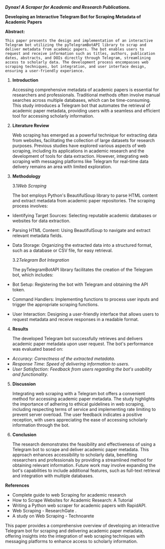 ***Dynax! A Scraper for Academic and Research Publications.***

**Developing an Interactive Telegram Bot for Scraping Metadata of Academic Papers**

**Abstract:**

    This paper presents the design and implementation of an interactive Telegram bot utilizing the pyTelegramBotAPI library to scrap and deliver metadata from academic papers. The bot enables users to request and receive information such as titles, authors, publication dates, abstracts, and DOIs directly through Telegram, streamlining access to scholarly data. The development process encompasses web scraping techniques, bot integration, and user interface design, ensuring a user-friendly experience.

1. **Introduction**

    Accessing comprehensive metadata of academic papers is essential for researchers and professionals. Traditional methods often involve manual searches across multiple databases, which can be time-consuming. This study introduces a Telegram bot that automates the retrieval of academic paper metadata, providing users with a seamless and efficient tool for accessing scholarly information.

2. **Literature Review**

    Web scraping has emerged as a powerful technique for extracting data from websites, facilitating the collection of large datasets for research purposes. Previous studies have explored various aspects of web scraping, including its applications in academic research and the development of tools for data extraction. However, integrating web scraping with messaging platforms like Telegram for real-time data delivery remains an area with limited exploration.

3. **Methodology**

    3.1*Web Scraping*

    The bot employs Python's BeautifulSoup library to parse HTML content and extract metadata from academic paper repositories. The scraping process involves:

* Identifying Target Sources: Selecting reputable academic databases or websites for data extraction.
* Parsing HTML Content: Using BeautifulSoup to navigate and extract relevant metadata fields.
* Data Storage: Organizing the extracted data into a structured format, such as a database or CSV file, for easy retrieval.

    3.2*Telegram Bot Integration*

    The pyTelegramBotAPI library facilitates the creation of the Telegram bot, which includes:

* Bot Setup: Registering the bot with Telegram and obtaining the API token.
* Command Handlers: Implementing functions to process user inputs and trigger the appropriate scraping functions.
* User Interaction: Designing a user-friendly interface that allows users to request metadata and receive responses in a readable format.

4. **Results**

    The developed Telegram bot successfully retrieves and delivers academic paper metadata upon user request. The bot's performance was evaluated based on:

* *Accuracy: Correctness of the extracted metadata.*
* *Response Time: Speed of delivering information to users.*
* *User Satisfaction: Feedback from users regarding the bot's usability and functionality.*

5. **Discussion**

    Integrating web scraping with a Telegram bot offers a convenient method for accessing academic paper metadata. The study highlights the importance of adhering to ethical guidelines in web scraping, including respecting terms of service and implementing rate limiting to prevent server overload. The user feedback indicates a positive reception, with users appreciating the ease of accessing scholarly information through the bot.

6. **Conclusion**

    The research demonstrates the feasibility and effectiveness of using a Telegram bot to scrape and deliver academic paper metadata. This approach enhances accessibility to scholarly data, benefiting researchers and professionals by providing a streamlined method for obtaining relevant information. Future work may involve expanding the bot's capabilities to include additional features, such as full-text retrieval and integration with multiple databases.

**References**

* Complete guide to web Scraping for academic research
* How to Scrape Websites for Academic Research: A Tutorial
* Writing a Python web scraper for academic papers with RapidAPI.
* Web Scraping - ResearchGate .
*  A study on Web Scraping - Technoarete

This paper provides a comprehensive overview of developing an interactive Telegram bot for scraping and delivering academic paper metadata, offering insights into the integration of web scraping techniques with messaging platforms to enhance access to scholarly information.
